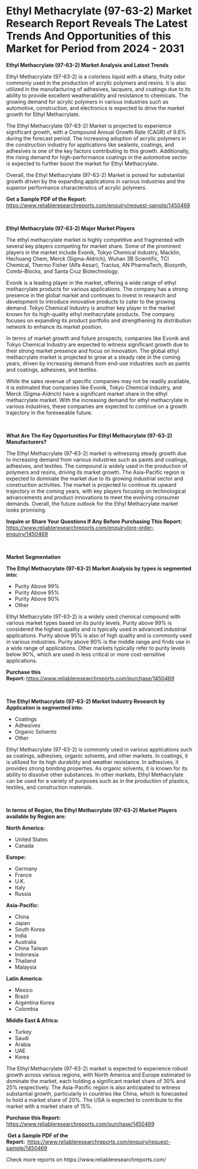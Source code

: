 <p><h1>Ethyl Methacrylate (97-63-2) Market Research Report Reveals The Latest Trends And Opportunities of this Market for Period from 2024 - 2031</h1></p><p><strong>Ethyl Methacrylate (97-63-2) Market Analysis and Latest Trends</strong></p>
<p><p>Ethyl Methacrylate (97-63-2) is a colorless liquid with a sharp, fruity odor commonly used in the production of acrylic polymers and resins. It is also utilized in the manufacturing of adhesives, lacquers, and coatings due to its ability to provide excellent weatherability and resistance to chemicals. The growing demand for acrylic polymers in various industries such as automotive, construction, and electronics is expected to drive the market growth for Ethyl Methacrylate.</p><p>The Ethyl Methacrylate (97-63-2) Market is projected to experience significant growth, with a Compound Annual Growth Rate (CAGR) of 9.6% during the forecast period. The increasing adoption of acrylic polymers in the construction industry for applications like sealants, coatings, and adhesives is one of the key factors contributing to this growth. Additionally, the rising demand for high-performance coatings in the automotive sector is expected to further boost the market for Ethyl Methacrylate.</p><p>Overall, the Ethyl Methacrylate (97-63-2) Market is poised for substantial growth driven by the expanding applications in various industries and the superior performance characteristics of acrylic polymers.</p></p>
<p><strong>Get a Sample PDF of the Report:&nbsp;</strong> <a href="https://www.reliableresearchreports.com/enquiry/request-sample/1450469">https://www.reliableresearchreports.com/enquiry/request-sample/1450469</a></p>
<p>&nbsp;</p>
<p><strong>Ethyl Methacrylate (97-63-2) Major Market Players</strong></p>
<p><p>The ethyl methacrylate market is highly competitive and fragmented with several key players competing for market share. Some of the prominent players in the market include Evonik, Tokyo Chemical Industry, Macklin, Hechuang Chem, Merck (Sigma-Aldrich), Wuhan 3B Scientific, TCI Chemical, Thermo Fisher (Alfa Aesar), Tractus, AN PharmaTech, Biosynth, Combi-Blocks, and Santa Cruz Biotechnology. </p><p>Evonik is a leading player in the market, offering a wide range of ethyl methacrylate products for various applications. The company has a strong presence in the global market and continues to invest in research and development to introduce innovative products to cater to the growing demand. Tokyo Chemical Industry is another key player in the market known for its high-quality ethyl methacrylate products. The company focuses on expanding its product portfolio and strengthening its distribution network to enhance its market position.</p><p>In terms of market growth and future prospects, companies like Evonik and Tokyo Chemical Industry are expected to witness significant growth due to their strong market presence and focus on innovation. The global ethyl methacrylate market is projected to grow at a steady rate in the coming years, driven by increasing demand from end-use industries such as paints and coatings, adhesives, and textiles.</p><p>While the sales revenue of specific companies may not be readily available, it is estimated that companies like Evonik, Tokyo Chemical Industry, and Merck (Sigma-Aldrich) have a significant market share in the ethyl methacrylate market. With the increasing demand for ethyl methacrylate in various industries, these companies are expected to continue on a growth trajectory in the foreseeable future.</p></p>
<p>&nbsp;</p>
<p><strong>What Are The Key Opportunities For Ethyl Methacrylate (97-63-2) Manufacturers?</strong></p>
<p><p>The Ethyl Methacrylate (97-63-2) market is witnessing steady growth due to increasing demand from various industries such as paints and coatings, adhesives, and textiles. The compound is widely used in the production of polymers and resins, driving its market growth. The Asia-Pacific region is expected to dominate the market due to its growing industrial sector and construction activities. The market is projected to continue its upward trajectory in the coming years, with key players focusing on technological advancements and product innovations to meet the evolving consumer demands. Overall, the future outlook for the Ethyl Methacrylate market looks promising.</p></p>
<p><strong>Inquire or Share Your Questions If Any Before Purchasing This Report:</strong> <a href="https://www.reliableresearchreports.com/enquiry/pre-order-enquiry/1450469">https://www.reliableresearchreports.com/enquiry/pre-order-enquiry/1450469</a></p>
<p>&nbsp;</p>
<p><strong>Market Segmentation</strong></p>
<p><strong>The Ethyl Methacrylate (97-63-2) Market Analysis by types is segmented into:</strong></p>
<p><ul><li>Purity Above 99%</li><li>Purity Above 95%</li><li>Purity Above 90%</li><li>Other</li></ul></p>
<p><p>Ethyl Methacrylate (97-63-2) is a widely used chemical compound with various market types based on its purity levels. Purity above 99% is considered the highest quality and is typically used in advanced industrial applications. Purity above 95% is also of high quality and is commonly used in various industries. Purity above 90% is the middle range and finds use in a wide range of applications. Other markets typically refer to purity levels below 90%, which are used in less critical or more cost-sensitive applications.</p></p>
<p><strong>Purchase this Report:&nbsp;</strong><a href="https://www.reliableresearchreports.com/purchase/1450469">https://www.reliableresearchreports.com/purchase/1450469</a></p>
<p>&nbsp;</p>
<p><strong>The Ethyl Methacrylate (97-63-2) Market Industry Research by Application is segmented into:</strong></p>
<p><ul><li>Coatings</li><li>Adhesives</li><li>Organic Solvents</li><li>Other</li></ul></p>
<p><p>Ethyl Methacrylate (97-63-2) is commonly used in various applications such as coatings, adhesives, organic solvents, and other markets. In coatings, it is utilized for its high durability and weather resistance. In adhesives, it provides strong bonding properties. As organic solvents, it is known for its ability to dissolve other substances. In other markets, Ethyl Methacrylate can be used for a variety of purposes such as in the production of plastics, textiles, and construction materials.</p></p>
<p>&nbsp;</p>
<p><strong>In terms of Region, the Ethyl Methacrylate (97-63-2) Market Players available by Region are:</strong></p>
<p>
    <p> <strong> North America: </strong>
        <ul>
            <li>United States</li>
            <li>Canada</li>
        </ul>
        </p> 
    <p> <strong> Europe: </strong>
        <ul>
            <li>Germany</li>
            <li>France</li>
            <li>U.K.</li>
            <li>Italy</li>
            <li>Russia</li>
        </ul>
        </p> 
    <p> <strong> Asia-Pacific: </strong>
        <ul>
            <li>China</li>
            <li>Japan</li>
            <li>South Korea</li>
            <li>India</li>
            <li>Australia</li>
            <li>China Taiwan</li>
            <li>Indonesia</li>
            <li>Thailand</li>
            <li>Malaysia</li>
        </ul>
        </p> 
    <p> <strong> Latin America: </strong>
        <ul>
            <li>Mexico</li>
            <li>Brazil</li>
            <li>Argentina Korea</li>
            <li>Colombia</li>
        </ul>
        </p> 
    <p> <strong> Middle East & Africa: </strong>
        <ul>
            <li>Turkey</li>
            <li>Saudi</li>
            <li>Arabia</li>
            <li>UAE</li>
            <li>Korea</li>
        </ul>
    </p>
    </p>
<p><p>The Ethyl Methacrylate (97-63-2) market is expected to experience robust growth across various regions, with North America and Europe estimated to dominate the market, each holding a significant market share of 30% and 25% respectively. The Asia-Pacific region is also anticipated to witness substantial growth, particularly in countries like China, which is forecasted to hold a market share of 20%. The USA is expected to contribute to the market with a market share of 15%.</p></p>
<p><strong>Purchase this Report: </strong><a href="https://www.reliableresearchreports.com/purchase/1450469">https://www.reliableresearchreports.com/purchase/1450469</a></p>
<p>&nbsp;<strong>Get a Sample PDF of the Report:&nbsp;&nbsp;</strong><a href="https://www.reliableresearchreports.com/enquiry/request-sample/1450469">https://www.reliableresearchreports.com/enquiry/request-sample/1450469</a></p>
<p><strong></strong></p>
<p>Check more reports on https://www.reliableresearchreports.com/</p>
